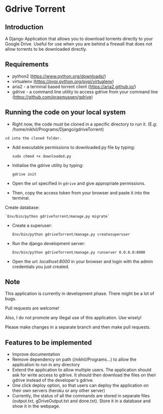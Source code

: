 # Gdrive Torrent

## Introduction
A Django Application that allows you to download torrents directly to your Google Drive. Useful for use when you are behind a firewall that does not allow torrents to be downloaded directly.

## Requirements
- python2 (https://www.python.org/downloads/)  
- virtualenv (https://pypi.python.org/pypi/virtualenv)
- aria2 - a terminal based torrent client (https://aria2.github.io/)
- gdrive - a command line utility to access gdrive from your command line (https://github.com/prasmussen/gdrive)

## Running the code on your local system
- Right now, the code must be cloned in a specific directory to run it. (E.g: /home/nikhil/Programs/Django/gdriveTorrent)

 `cd into the cloned folder.`
- Add executable permissions to downloaded.py file by typing:

    `sudo chmod +x downloaded.py`
    
- Initialise the gdrive utility by typing:
    
    `gdrive init`

- Open the url specified in `gdrive` and give appropriate permissions.

- Then, copy the access token from your browser and paste it into the terminal.

Create database:

    `Env/bin/python gdriveTorrent/manage.py migrate`

- Create a superuser:

    `Env/bin/python gdriveTorrent/manage.py createsuperuser`

- Run the django development server:

    `Env/bin/python gdriveTorrent/manage.py runserver 0.0.0.0:8000` 

- Open the url: *localhost:8000* in your browser and login with the admin credentials you just created.

## Note
This application is currently in development phase. There might be a lot of bugs.

Pull requests are welcome!

Also, I do not promote any illegal use of this application. Use wisely!



Please make changes in a separate branch and then make pull requests.

## Features to be implemented
- Improve documentation
- Remove dependency on path (/nikhil/Programs...) to allow the application to run in any directory
- Extend the application to allow multiple users. The application should ask for write access to gdrive. It should then download the files on their gdrive instead of the developer's gdrive.
- One click deploy option, so that users can deploy the application on their own servers (heroku or any other server)
- Currently, the status of all the commands are stored in separate files (output.txt, gDriveOutput.txt and done.txt). Store it in a database and show it in the webpage.
